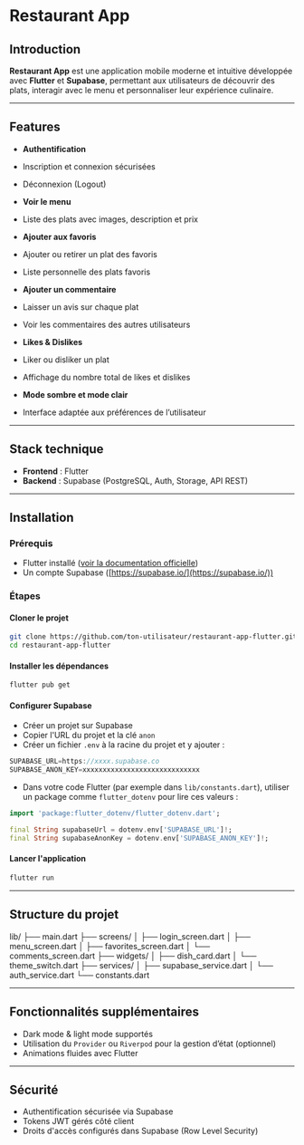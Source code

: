 # Restaurant App

## Introduction

**Restaurant App** est une application mobile moderne et intuitive développée avec **Flutter** et **Supabase**, permettant aux utilisateurs de découvrir des plats, interagir avec le menu et personnaliser leur expérience culinaire.  

---

##  Features

-  **Authentification**
  - Inscription et connexion sécurisées
  - Déconnexion (Logout)

-  **Voir le menu**
  - Liste des plats avec images, description et prix

-  **Ajouter aux favoris**
  - Ajouter ou retirer un plat des favoris
  - Liste personnelle des plats favoris

-  **Ajouter un commentaire**
  - Laisser un avis sur chaque plat
  - Voir les commentaires des autres utilisateurs

-  **Likes & Dislikes**
  - Liker ou disliker un plat
  - Affichage du nombre total de likes et dislikes

-  **Mode sombre et mode clair**
  - Interface adaptée aux préférences de l’utilisateur

---

##  Stack technique

- **Frontend** : Flutter
- **Backend** : Supabase (PostgreSQL, Auth, Storage, API REST)

---

##  Installation

### Prérequis

- Flutter installé ([voir la documentation officielle](https://flutter.dev/docs/get-started/install))
- Un compte Supabase ([https://supabase.io/](https://supabase.io/))

### Étapes

#### Cloner le projet

```bash
git clone https://github.com/ton-utilisateur/restaurant-app-flutter.git
cd restaurant-app-flutter
```
#### Installer les dépendances



```bash
flutter pub get
```

#### Configurer Supabase

* Créer un projet sur Supabase
* Copier l'URL du projet et la clé `anon`
* Créer un fichier `.env` à la racine du projet et y ajouter :

```java
SUPABASE_URL=https://xxxx.supabase.co
SUPABASE_ANON_KEY=xxxxxxxxxxxxxxxxxxxxxxxxxxxxx
```

* Dans votre code Flutter (par exemple dans `lib/constants.dart`), utiliser un package comme `flutter_dotenv` pour lire ces valeurs :

```dart
import 'package:flutter_dotenv/flutter_dotenv.dart';

final String supabaseUrl = dotenv.env['SUPABASE_URL']!;
final String supabaseAnonKey = dotenv.env['SUPABASE_ANON_KEY']!;
```

#### Lancer l'application

```bash
flutter run
```

---

##  Structure du projet


lib/
├── main.dart
├── screens/
│   ├── login_screen.dart
│   ├── menu_screen.dart
│   ├── favorites_screen.dart
│   └── comments_screen.dart
├── widgets/
│   ├── dish_card.dart
│   └── theme_switch.dart
├── services/
│   ├── supabase_service.dart
│   └── auth_service.dart
└── constants.dart


---

##  Fonctionnalités supplémentaires

* Dark mode & light mode supportés
* Utilisation du `Provider` ou `Riverpod` pour la gestion d’état (optionnel)
* Animations fluides avec Flutter

---

##  Sécurité

* Authentification sécurisée via Supabase
* Tokens JWT gérés côté client
* Droits d'accès configurés dans Supabase (Row Level Security)


